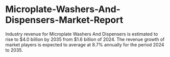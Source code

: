 # Microplate-Washers-And-Dispensers-Market-Report
Industry revenue for Microplate Washers And Dispensers is estimated to rise to $4.0 billion by 2035 from $1.6 billion of 2024. The revenue growth of market players is expected to average at 8.7% annually for the period 2024 to 2035.
